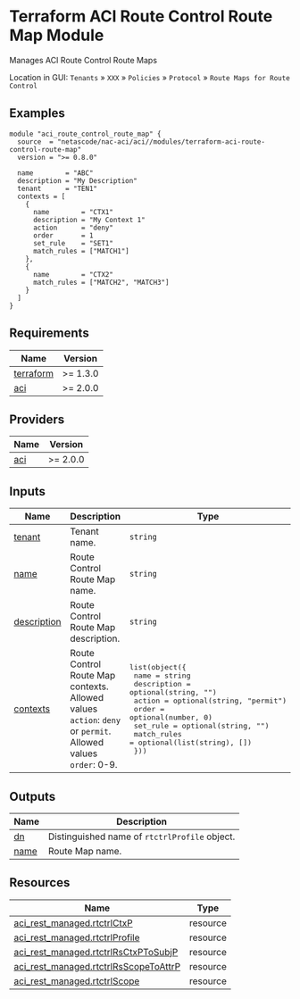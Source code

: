 <!-- BEGIN_TF_DOCS -->
# Terraform ACI Route Control Route Map Module

Manages ACI Route Control Route Maps

Location in GUI:
`Tenants` » `XXX` » `Policies` » `Protocol` » `Route Maps for Route Control`

## Examples

```hcl
module "aci_route_control_route_map" {
  source  = "netascode/nac-aci/aci//modules/terraform-aci-route-control-route-map"
  version = ">= 0.8.0"

  name        = "ABC"
  description = "My Description"
  tenant      = "TEN1"
  contexts = [
    {
      name        = "CTX1"
      description = "My Context 1"
      action      = "deny"
      order       = 1
      set_rule    = "SET1"
      match_rules = ["MATCH1"]
    },
    {
      name        = "CTX2"
      match_rules = ["MATCH2", "MATCH3"]
    }
  ]
}
```

## Requirements

| Name | Version |
|------|---------|
| <a name="requirement_terraform"></a> [terraform](#requirement\_terraform) | >= 1.3.0 |
| <a name="requirement_aci"></a> [aci](#requirement\_aci) | >= 2.0.0 |

## Providers

| Name | Version |
|------|---------|
| <a name="provider_aci"></a> [aci](#provider\_aci) | >= 2.0.0 |

## Inputs

| Name | Description | Type | Default | Required |
|------|-------------|------|---------|:--------:|
| <a name="input_tenant"></a> [tenant](#input\_tenant) | Tenant name. | `string` | n/a | yes |
| <a name="input_name"></a> [name](#input\_name) | Route Control Route Map name. | `string` | n/a | yes |
| <a name="input_description"></a> [description](#input\_description) | Route Control Route Map description. | `string` | `""` | no |
| <a name="input_contexts"></a> [contexts](#input\_contexts) | Route Control Route Map contexts. Allowed values `action`:  `deny` or `permit`. Allowed values `order`: 0-9. | <pre>list(object({<br>    name        = string<br>    description = optional(string, "")<br>    action      = optional(string, "permit")<br>    order       = optional(number, 0)<br>    set_rule    = optional(string, "")<br>    match_rules = optional(list(string), [])<br>  }))</pre> | `[]` | no |

## Outputs

| Name | Description |
|------|-------------|
| <a name="output_dn"></a> [dn](#output\_dn) | Distinguished name of `rtctrlProfile` object. |
| <a name="output_name"></a> [name](#output\_name) | Route Map name. |

## Resources

| Name | Type |
|------|------|
| [aci_rest_managed.rtctrlCtxP](https://registry.terraform.io/providers/CiscoDevNet/aci/latest/docs/resources/rest_managed) | resource |
| [aci_rest_managed.rtctrlProfile](https://registry.terraform.io/providers/CiscoDevNet/aci/latest/docs/resources/rest_managed) | resource |
| [aci_rest_managed.rtctrlRsCtxPToSubjP](https://registry.terraform.io/providers/CiscoDevNet/aci/latest/docs/resources/rest_managed) | resource |
| [aci_rest_managed.rtctrlRsScopeToAttrP](https://registry.terraform.io/providers/CiscoDevNet/aci/latest/docs/resources/rest_managed) | resource |
| [aci_rest_managed.rtctrlScope](https://registry.terraform.io/providers/CiscoDevNet/aci/latest/docs/resources/rest_managed) | resource |
<!-- END_TF_DOCS -->